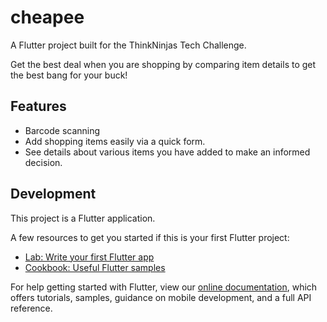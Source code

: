 # cheapee

A Flutter project built for the ThinkNinjas Tech Challenge.

Get the best deal when you are shopping by comparing item details to get the best bang for your buck!

## Features

- Barcode scanning
- Add shopping items easily via a quick form.
- See details about various items you have added to make an informed decision.

## Development

This project is a Flutter application.

A few resources to get you started if this is your first Flutter project:

- [Lab: Write your first Flutter app](https://flutter.dev/docs/get-started/codelab)
- [Cookbook: Useful Flutter samples](https://flutter.dev/docs/cookbook)

For help getting started with Flutter, view our
[online documentation](https://flutter.dev/docs), which offers tutorials,
samples, guidance on mobile development, and a full API reference.
